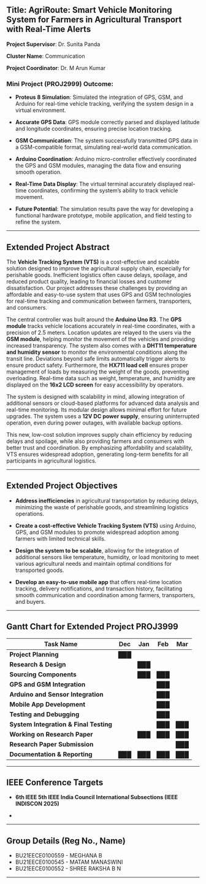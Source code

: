 ## Title: **AgriRoute: Smart Vehicle Monitoring System for Farmers in Agricultural Transport with Real-Time Alerts**

**Project Supervisor**: Dr. Sunita Panda

**Cluster Name**: Communication  

**Project Coordinator**: Dr. M Arun Kumar  

### Mini Project (PROJ2999) Outcome:

- **Proteus 8 Simulation**: Simulated the integration of GPS, GSM, and Arduino for real-time vehicle tracking, verifying the system design in a virtual environment.
  
- **Accurate GPS Data**: GPS module correctly parsed and displayed latitude and longitude coordinates, ensuring precise location tracking.
  
- **GSM Communication**: The system successfully transmitted GPS data in a GSM-compatible format, simulating real-world data communication.
  
- **Arduino Coordination**: Arduino micro-controller effectively coordinated the GPS and GSM modules, managing the data flow and ensuring smooth operation.
  
- **Real-Time Data Display**: The virtual terminal accurately displayed real-time coordinates, confirming the system’s ability to track vehicle movement.
  
- **Future Potential**: The simulation results pave the way for developing a functional hardware prototype, mobile application, and field testing to refine the system.

---

## Extended Project Abstract

The **Vehicle Tracking System (VTS)** is a cost-effective and scalable solution designed to improve the agricultural supply chain, especially for perishable goods. Inefficient logistics often cause delays, spoilage, and reduced product quality, leading to financial losses and customer dissatisfaction. Our project addresses these challenges by providing an affordable and easy-to-use system that uses GPS and GSM technologies for real-time tracking and communication between farmers, transporters, and consumers.

The central controller was built around the **Arduino Uno R3**. The **GPS module** tracks vehicle locations accurately in real-time coordinates, with a precision of 2.5 meters. Location updates are relayed to the users via the **GSM module**, helping monitor the movement of the vehicles and providing increased transparency. The system also comes with a **DHT11 temperature and humidity sensor** to monitor the environmental conditions along the transit line. Deviations beyond safe limits automatically trigger alerts to ensure product safety. Furthermore, the **HX711 load cell** ensures proper management of loads by measuring the weight of the goods, preventing overloading. Real-time data such as weight, temperature, and humidity are displayed on the **16x2 LCD screen** for easy accessibility by operators.

The system is designed with scalability in mind, allowing integration of additional sensors or cloud-based platforms for advanced data analysis and real-time monitoring. Its modular design allows minimal effort for future upgrades. The system uses a **12V DC power supply**, ensuring uninterrupted operation, even during power outages, with available backup options.

This new, low-cost solution improves supply chain efficiency by reducing delays and spoilage, while also providing farmers and consumers with better trust and coordination. By emphasizing affordability and scalability, VTS ensures widespread adoption, generating long-term benefits for all participants in agricultural logistics.

---

## Extended Project Objectives

- **Address inefficiencies** in agricultural transportation by reducing delays, minimizing the waste of perishable goods, and streamlining logistics operations.
  
- **Create a cost-effective Vehicle Tracking System (VTS)** using Arduino, GPS, and GSM modules to promote widespread adoption among farmers with limited technical skills.
  
- **Design the system to be scalable**, allowing for the integration of additional sensors like temperature, humidity, or load monitoring to meet various agricultural needs and maintain optimal conditions for transported goods.
  
- **Develop an easy-to-use mobile app** that offers real-time location tracking, delivery notifications, and transaction history, facilitating smooth communication and coordination among farmers, transporters, and buyers.

---

## Gantt Chart for Extended Project PROJ3999

| Task Name                          | Dec | Jan | Feb | Mar |
|-------------------------------------|-----|-----|-----|-----|
| **Project Planning**                | ███ |     |     |     |
| **Research & Design**               |     | ███ |     |     |
| **Sourcing Components**             |     | ███ | ███ |     |
| **GPS and GSM Integration**         |     |     | ███ |     |
| **Arduino and Sensor Integration**  |     |     | ███ |     |
| **Mobile App Development**          |     |     | ███ |     |
| **Testing and Debugging**           |     |     | ███ |     |
| **System Integration & Final Testing**|     |     | ███ | ███ |
| **Working on Research Paper**       |     | ███ | ███ | ███ |
| **Research Paper Submission**       |     |     |     | ███ |
| **Documentation & Reporting**      | ███ | ███ | ███ | ███ |

---

## IEEE Conference Targets

- **6th IEEE 5th IEEE India Council International Subsections (IEEE INDISCON 2025)**
  
- 

---

## Group Details (Reg No., Name)

- BU21EECE0100559 - MEGHANA B
- BU21EECE0100545 - MATAM MANASWINI
- BU21EECE0100552 - SHREE RAKSHA B N

---
